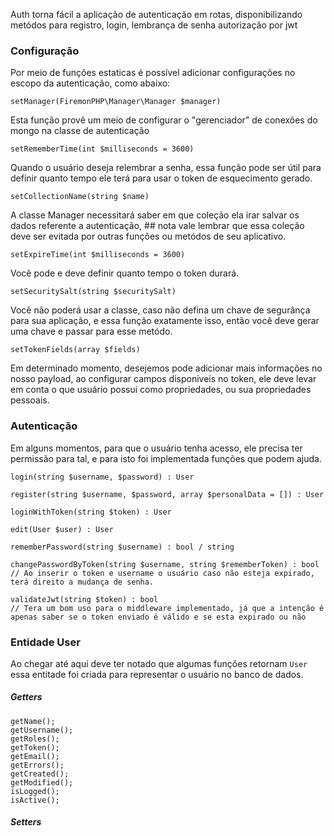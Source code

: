 Auth torna fácil a aplicação de autenticação em rotas, disponibilizando metódos para registro, login, lembrança de senha autorização por jwt


### Configuração
Por meio de funções estaticas é possível adicionar configurações no escopo da autenticação, como abaixo:

```
setManager(FiremonPHP\Manager\Manager $manager)
```
Esta função provê um meio de configurar o "gerenciador" de conexões do mongo na classe de autenticação

```
setRememberTime(int $milliseconds = 3600)
```
Quando o usuário deseja relembrar a senha, essa função pode ser útil para definir quanto tempo ele terá para usar o token de esquecimento gerado.

```
setCollectionName(string $name)
```
A classe Manager necessitará saber em que coleção ela irar salvar os dados referente a autenticação, ## nota vale lembrar que essa coleção deve ser evitada por outras funções ou metódos de seu aplicativo.

```
setExpireTime(int $milliseconds = 3600)   
```
Você pode e deve definir quanto tempo o token durará.

```
setSecuritySalt(string $securitySalt)
```
Você não poderá usar a classe, caso não defina um chave de segurânça para sua aplicação, e essa função exatamente isso, então você deve gerar uma chave e passar para esse metódo.

```
setTokenFields(array $fields)
```
Em determinado momento, desejemos pode adicionar mais informações no nosso payload, ao configurar campos disponiveis no token, ele deve levar em conta o que usuário possui como propriedades, ou sua propriedades pessoais.


### Autenticação 
Em alguns momentos, para que o usuário tenha acesso, ele precisa ter permissão para tal, e para isto foi implementada funções que podem ajuda.

```
login(string $username, $password) : User
```
```
register(string $username, $password, array $personalData = []) : User
```
```
loginWithToken(string $token) : User
```
```
edit(User $user) : User
```
```
rememberPassword(string $username) : bool / string
```
```
changePasswordByToken(string $username, string $rememberToken) : bool
// Ao inserir o token e username o usuário caso não esteja expirado, terá direito a mudança de senha.
```
```
validateJwt(string $token) : bool
// Tera um bom uso para o middleware implementado, já que a intenção é apenas saber se o token enviado é válido e se esta expirado ou não
```

### Entidade User
Ao chegar até aqui deve ter notado que algumas funções retornam ``User`` essa entitade foi criada para representar o usuário no banco de dados.

##### Getters
```
getName();
getUsername();
getRoles();
getToken();
getEmail();
getErrors();
getCreated();
getModified();
isLogged();
isActive();
```

##### Setters

